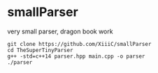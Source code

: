 # smallParser
very small parser, dragon book work

```
git clone https://github.com/XiiiC/smallParser
cd TheSuperTinyParser
g++ -std=c++14 parser.hpp main.cpp -o parser
./parser
```
